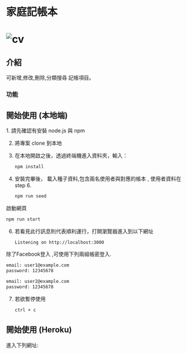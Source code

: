 
<h1>家庭記帳本<h1>
  
![cv](./public/stylesheets/A1.PNG)

<h2>介紹</h2>
可新增,修改,刪除,分類搜尋 記帳項目。
<h3>功能</h3>


<h2>開始使用 (本地端)</h2>
1. 請先確認有安裝 node.js 與 npm

2. 將專案 clone 到本地
   
3. 在本地開啟之後，透過終端機進入資料夾，輸入：

   ```bash
   npm install
   ```

4. 安裝完畢後， 載入種子資料,包含兩名使用者與對應的帳本 , 使用者資料在step 6.
   ```bash
   npm run seed
   ```

啟動網頁
   ```bash
   npm run start
   ```

6. 若看見此行訊息則代表順利運行，打開瀏覽器進入到以下網址

   ```bash
   Listening on http://localhost:3000
   ```
除了Facebook登入 ,可使用下列兩組帳密登入.
   ```bash
   email: user1@example.com
   password: 12345678
   ```
   ```bash
   email: user2@example.com
   password: 12345678
   ```


7. 若欲暫停使用

   ```bash
   ctrl + c
   ```

<h2>開始使用 (Heroku)</h2>
進入下列網址:
<https://expense-tracker-balde-93de1c06db47.herokuapp.com/>
